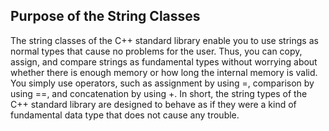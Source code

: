 ## Purpose of the String Classes

The string classes of the C++ standard library enable you to use strings as normal types that cause
no problems for the user. Thus, you can copy, assign, and compare strings as fundamental types
without worrying about whether there is enough memory or how long the internal memory is valid.
You simply use operators, such as assignment by using =, comparison by using ==, and concatenation
by using +. In short, the string types of the C++ standard library are designed to behave as if they
were a kind of fundamental data type that does not cause any trouble.
